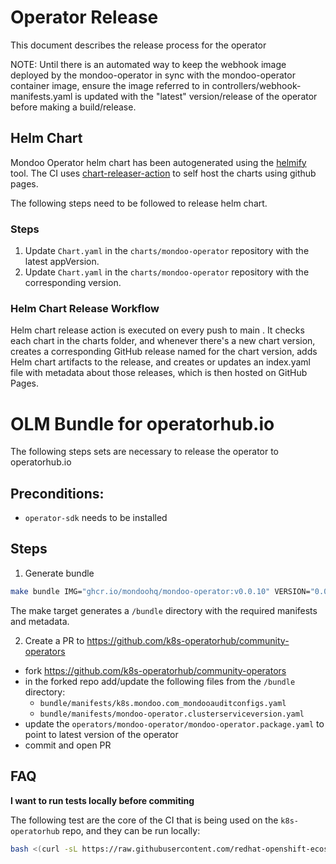 # Operator Release

This document describes the release process for the operator

NOTE: Until there is an automated way to keep the webhook image deployed by the mondoo-operator in sync with the mondoo-operator container image, ensure the image referred to in controllers/webhook-manifests.yaml is updated with the "latest" version/release of the operator before making a build/release.

## Helm Chart

Mondoo Operator helm chart has been autogenerated using the [helmify](https://github.com/arttor/helmify) tool. The CI uses [chart-releaser-action](https://github.com/helm/chart-releaser-action) to self host the charts using github pages.

The following steps need to be followed to release helm chart.

### Steps

1. Update `Chart.yaml` in the `charts/mondoo-operator` repository with the latest appVersion.
2. Update `Chart.yaml` in the `charts/mondoo-operator` repository with the corresponding version.

### Helm Chart Release Workflow

Helm chart release action is executed on every push to main . It checks each chart in the charts folder, and whenever there's a new chart version, creates a corresponding GitHub release named for the chart version, adds Helm chart artifacts to the release, and creates or updates an index.yaml file with metadata about those releases, which is then hosted on GitHub Pages.

# OLM Bundle for operatorhub.io

The following steps sets are necessary to release the operator to operatorhub.io

## Preconditions:

- `operator-sdk` needs to be installed

## Steps

1. Generate bundle

```bash
make bundle IMG="ghcr.io/mondoohq/mondoo-operator:v0.0.10" VERSION="0.0.10"
```

The make target generates a `/bundle` directory with the required manifests and metadata.

2. Create a PR to https://github.com/k8s-operatorhub/community-operators

- fork https://github.com/k8s-operatorhub/community-operators
- in the forked repo add/update the following files from the `/bundle` directory:
  - `bundle/manifests/k8s.mondoo.com_mondooauditconfigs.yaml`
  - `bundle/manifests/mondoo-operator.clusterserviceversion.yaml`
- update the `operators/mondoo-operator/mondoo-operator.package.yaml` to point to latest version of the operator
- commit and open PR

## FAQ

**I want to run tests locally before commiting**

The following test are the core of the CI that is being used on the `k8s-operatorhub` repo, and they can be run locally:

```bash
bash <(curl -sL https://raw.githubusercontent.com/redhat-openshift-ecosystem/community-operators-pipeline/ci/latest/ci/scripts/opp.sh) kiwi, lemon, orange operators/mondoo-operator/0.0.10
```
